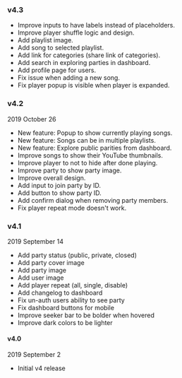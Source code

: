 ### v4.3

- Improve inputs to have labels instead of placeholders.
- Improve player shuffle logic and design.
- Add playlist image.
- Add song to selected playlist.
- Add link for categories (share link of categories).
- Add search in exploring parties in dashboard.
- Add profile page for users.
- Fix issue when adding a new song.
- Fix player popup is visible when player is expanded.


### v4.2

2019 October 26

- New feature: Popup to show currently playing songs.
- New feature: Songs can be in multiple playlists.
- New feature: Explore public parities from dashboard.
- Improve songs to show their YouTube thumbnails.
- Improve player to not to hide after done playing.
- Improve party to show party image.
- Improve overall design.
- Add input to join party by ID.
- Add button to show party ID.
- Add confirm dialog when removing party members.
- Fix player repeat mode doesn't work.


### v4.1

2019 September 14

- Add party status (public, private, closed)
- Add party cover image
- Add party image
- Add user image
- Add player repeat (all, single, disable)
- Add changelog to dashboard
- Fix un-auth users ability to see party
- Fix dashboard buttons for mobile
- Improve seeker bar to be bolder when hovered
- Improve dark colors to be lighter


#### v4.0

2019 September 2

- Initial v4 release
